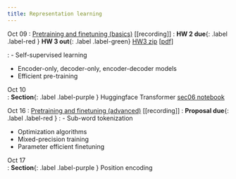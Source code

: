 ```yaml
---
title: Representation learning 
---
```


Oct 09
: [Pretraining and finetuning (basics)](https://nyu-cs2590.github.io/course-material/fall2024/lecture/lec06/main.pdf) [[recording]]
  : **HW 2 due**{: .label .label-red }
    **HW 3 out**{: .label .label-green} [HW3 zip](https://github.com/nyu-cs2590/course-material/blob/gh-pages/fall2024/assignment/hw3/hw3.zip?raw=true) [[pdf]](https://nyu-cs2590.github.io/course-material/fall2024/assignment/hw3/hw3.pdf)

: - Self-supervised learning
  - Encoder-only, decoder-only, encoder-decoder models
  - Efficient pre-training 

Oct 10           
: **Section**{: .label .label-purple } Huggingface Transformer [sec06 notebook](https://github.com/nyu-cs2590/course-material/blob/gh-pages/fall2024/section/sec06/sec06.ipynb)

Oct 16
: [Pretraining and finetuning (advanced)]() [[recording]]
  : **Proposal due**{: .label .label-red }
: - Sub-word tokenization 
  - Optimization algorithms
  - Mixed-precision training
  - Parameter efficient finetuning 

Oct 17           
: **Section**{: .label .label-purple } Position encoding 
